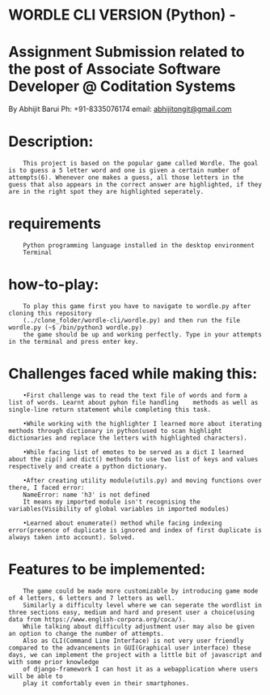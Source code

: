 # WORDLE CLI VERSION (Python) - 
# Assignment Submission related to the post of Associate Software Developer @ Coditation Systems 
By Abhijit Barui            Ph: +91-8335076174              email: abhijitongit@gmail.com

# Description:
        This project is based on the popular game called Wordle. The goal is to guess a 5 letter word and one is given a certain number of attempts(6). Whenever one makes a guess, all those letters in the guess that also appears in the correct answer are highlighted, if they are in the right spot they are highlighted seperately. 

# requirements
        Python programming language installed in the desktop environment
        Terminal

# how-to-play:
        To play this game first you have to navigate to wordle.py after cloning this repository
        (../clone_folder/wordle-cli/wordle.py) and then run the file wordle.py (~$ /bin/python3 wordle.py)
        the game should be up and working perfectly. Type in your attempts in the terminal and press enter key.

# Challenges faced while making this:
        •First challenge was to read the text file of words and form a list of words. Learnt about pyhon file handling    methods as well as single-line return statement while completing this task.

        •While working with the highlighter I learned more about iterating methods through dictionary in python(used to scan highlight dictionaries and replace the letters with highlighted characters).

        •While facing list of emotes to be served as a dict I learned about the zip() and dict() methods to use two list of keys and values respectively and create a python dictionary.

        •After creating utility module(utils.py) and moving functions over there, I faced error: 
        NameError: name 'h3' is not defined
        It means my imported module isn't recognising the variables(Visibility of global variables in imported modules)

        •Learned about enumerate() method while facing indexing error(presence of duplicate is ignored and index of first duplicate is always taken into account). Solved.

# Features to be implemented:
        The game could be made more customizable by introducing game mode of 4 letters, 6 letters and 7 letters as well.
        Similarly a difficulty level where we can seperate the wordlist in three sections easy, medium and hard and present user a choice(using data from https://www.english-corpora.org/coca/).
        While talking about difficulty adjustment user may also be given an option to change the number of attempts.
        Also as CLI(Command Line Interface) is not very user friendly compared to the advancements in GUI(Graphical user interface) these days, we can implement the project with a little bit of javascript and with some prior knowledge 
        of django-framework I can host it as a webapplication where users will be able to
        play it comfortably even in their smartphones.

